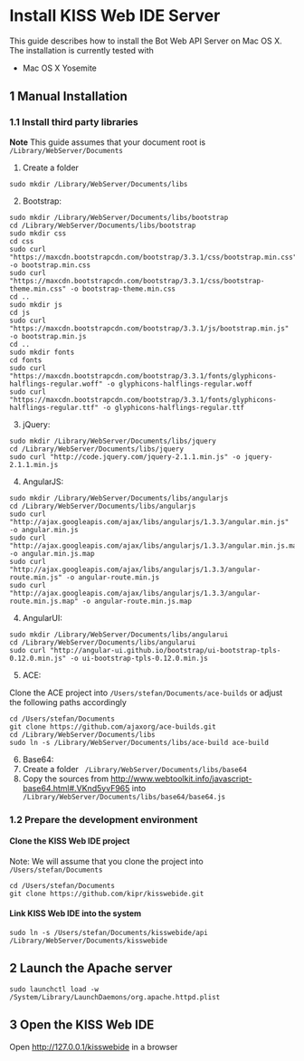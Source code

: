 Install KISS Web IDE Server
===========================

This guide describes how to install the Bot Web API Server on Mac OS X. The installation is currently tested with
* Mac OS X Yosemite

## 1 Manual Installation

### 1.1 Install third party libraries
**Note** This guide assumes that your document root is `/Library/WebServer/Documents`

1. Create a folder
  
  `sudo mkdir /Library/WebServer/Documents/libs`

2. Bootstrap:

  ```
sudo mkdir /Library/WebServer/Documents/libs/bootstrap
cd /Library/WebServer/Documents/libs/bootstrap 
sudo mkdir css
cd css
sudo curl "https://maxcdn.bootstrapcdn.com/bootstrap/3.3.1/css/bootstrap.min.css" -o bootstrap.min.css
sudo curl "https://maxcdn.bootstrapcdn.com/bootstrap/3.3.1/css/bootstrap-theme.min.css" -o bootstrap-theme.min.css
cd ..
sudo mkdir js
cd js
sudo curl "https://maxcdn.bootstrapcdn.com/bootstrap/3.3.1/js/bootstrap.min.js" -o bootstrap.min.js
cd ..
sudo mkdir fonts
cd fonts
sudo curl "https://maxcdn.bootstrapcdn.com/bootstrap/3.3.1/fonts/glyphicons-halflings-regular.woff" -o glyphicons-halflings-regular.woff
sudo curl "https://maxcdn.bootstrapcdn.com/bootstrap/3.3.1/fonts/glyphicons-halflings-regular.ttf" -o glyphicons-halflings-regular.ttf
```

3. jQuery:

  ```
sudo mkdir /Library/WebServer/Documents/libs/jquery
cd /Library/WebServer/Documents/libs/jquery
sudo curl "http://code.jquery.com/jquery-2.1.1.min.js" -o jquery-2.1.1.min.js
```

4. AngularJS:

  ```
sudo mkdir /Library/WebServer/Documents/libs/angularjs
cd /Library/WebServer/Documents/libs/angularjs
sudo curl "http://ajax.googleapis.com/ajax/libs/angularjs/1.3.3/angular.min.js" -o angular.min.js
sudo curl "http://ajax.googleapis.com/ajax/libs/angularjs/1.3.3/angular.min.js.map" -o angular.min.js.map
sudo curl "http://ajax.googleapis.com/ajax/libs/angularjs/1.3.3/angular-route.min.js" -o angular-route.min.js
sudo curl "http://ajax.googleapis.com/ajax/libs/angularjs/1.3.3/angular-route.min.js.map" -o angular-route.min.js.map
```

4. AngularUI:

  ```
sudo mkdir /Library/WebServer/Documents/libs/angularui
cd /Library/WebServer/Documents/libs/angularui
sudo curl "http://angular-ui.github.io/bootstrap/ui-bootstrap-tpls-0.12.0.min.js" -o ui-bootstrap-tpls-0.12.0.min.js
```

5. ACE:

  Clone the ACE project into `/Users/stefan/Documents/ace-builds` or adjust the following paths accordingly
  ```
cd /Users/stefan/Documents
git clone https://github.com/ajaxorg/ace-builds.git
cd /Library/WebServer/Documents/libs
sudo ln -s /Library/WebServer/Documents/libs/ace-build ace-build
```

6. Base64:
  1. Create a folder ` /Library/WebServer/Documents/libs/base64`
  2. Copy the sources from http://www.webtoolkit.info/javascript-base64.html#.VKnd5yvF965 into ` /Library/WebServer/Documents/libs/base64/base64.js`

### 1.2 Prepare the development environment

#### Clone the KISS Web IDE project

Note: We will assume that you clone the project into `/Users/stefan/Documents`

```
cd /Users/stefan/Documents
git clone https://github.com/kipr/kisswebide.git
```

#### Link KISS Web IDE into the system
```
sudo ln -s /Users/stefan/Documents/kisswebide/api /Library/WebServer/Documents/kisswebide
```

## 2 Launch the Apache server
```
sudo launchctl load -w /System/Library/LaunchDaemons/org.apache.httpd.plist 
```

## 3 Open the KISS Web IDE
Open http://127.0.0.1/kisswebide in a browser
